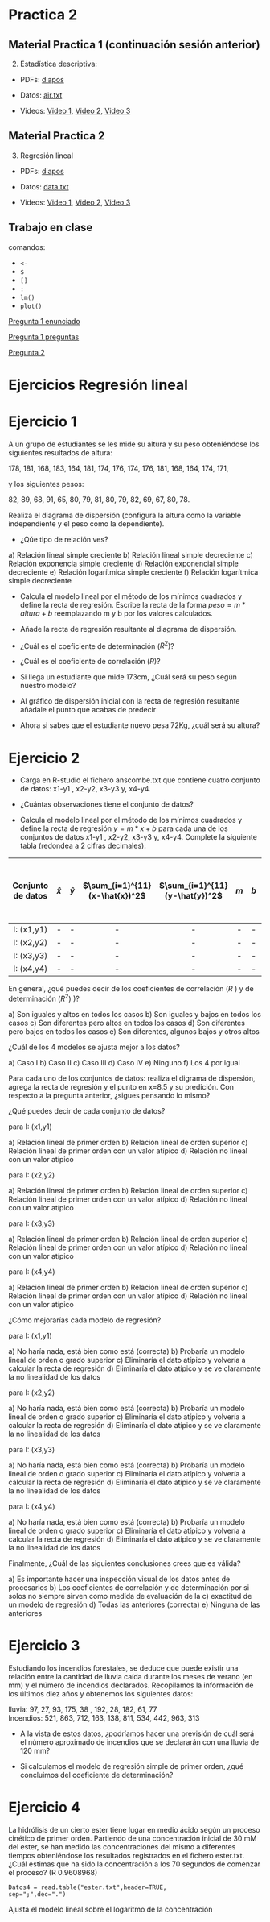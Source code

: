 # Practica 2

## Material Practica 1 (continuación sesión anterior) 

2. Estadística descriptiva: 

- PDFs: [diapos](https://github.com/alejandro-isglobal/alejandro-isglobal.github.io/blob/master/slides/practica2.pdf)

- Datos: [air.txt](air.txt)

- Videos: [Video 1](https://youtu.be/wuRchCaCBBs), [Video 2](https://youtu.be/_3kT7o31u4I), [Video 3](https://youtu.be/oujlmfr67FA)

## Material Practica 2 

3. Regresión lineal

- PDFs: [diapos](https://github.com/alejandro-isglobal/alejandro-isglobal.github.io/blob/master/slides/Practicas3.pdf)
- Datos: [data.txt](data.txt) 

- Videos: [Video 1](https://youtu.be/kBRr3fMIh00), [Video 2](https://youtu.be/kLVufi8waos), [Video 3](https://youtu.be/SwRrrLfUCbo)

## Trabajo en clase

comandos:

- <code><-</code>
- <code>$</code>
- <code>[]</code>
- <code>:</code>
- <code>lm()</code>
- <code>plot()</code>


[Pregunta 1 enunciado](Problema1enunciado.png)

[Pregunta 1 preguntas](Problema1preguntas.png)

[Pregunta 2](Problema2.png)


# Ejercicios Regresión lineal
# Ejercicio 1

A un grupo de estudiantes se les mide su altura y su peso obteniéndose los siguientes resultados de altura: 

178, 181, 168, 183, 164, 181, 174, 176, 174, 176, 181, 168, 164, 174, 171, 

y los siguientes pesos: 

82, 89, 68, 91, 65, 80, 79, 81, 80, 79, 82, 69, 67, 80, 78. 

Realiza el diagrama de dispersión (configura la altura como la variable independiente y el peso como la dependiente). 

- ¿Qúe tipo de relación ves?

a) Relación lineal simple creciente 
b) Relación lineal simple decreciente
c) Relación exponencia simple creciente
d) Relación exponencial simple decreciente
e) Relación logarítmica simple creciente
f) Relación logarítmica simple decreciente

- Calcula el modelo lineal por el método de los mínimos cuadrados y define la recta de regresión. Escribe la recta de la forma $peso = m*altura + b$ reemplazando m y b por los valores calculados.

- Añade la recta de regresión resultante al diagrama de dispersión.

- ¿Cuál es el coeficiente de determinación ($R^2$)?

- ¿Cuál es el coeficiente de correlación ($R$)?

- Si llega un estudiante que mide 173cm, ¿Cuál será su peso según nuestro modelo?

- Al gráfico de dispersión inicial con la recta de regresión resultante añádale el punto que acabas de predecir

- Ahora si sabes que el estudiante nuevo pesa 72Kg, ¿cuál será su altura?

# Ejercicio 2

- Carga en R-studio el fichero anscombe.txt que contiene cuatro conjunto de datos: x1-y1 , x2-y2, x3-y3 y, x4-y4.

- ¿Cuántas observaciones tiene el conjunto de datos?

- Calcula el modelo lineal por el método de los mínimos cuadrados y define la recta de regresión $y = m*x + b$ para cada una de los conjuntos de datos x1-y1 , x2-y2, x3-y3 y, x4-y4. Complete la siguiente tabla (redondea a 2 cifras decimales):


| Conjunto de datos | $\hat{x}$ | $\hat{y}$ | $\sum_{i=1}^{11}(x-\hat{x})^2$ | $\sum_{i=1}^{11}(y-\hat{y})^2$ | $m$ | $b$  |   $R$  |  $R^2$ | Si $x=8.5$, $y = ?$ |
|:---:|:---:|:---:|:---:|:---:|:---:|:---:|:---:|:---:|:---:|
| I: (x1,y1)| - | - | - | - | - | - | - | - |-  |
| I: (x2,y2)| - | - | - | - | - | - | - | - |-  |
| I: (x3,y3)| - | - | - | - | - | - | - | - |-  |
| I: (x4,y4)| - | - | - | - | - | - | - | - |-  |

En general, ¿qué puedes decir de los coeficientes de correlación ($R$
) y de determinación ($R^2$)
)?

a)  Son iguales y altos en todos los casos 
b)  Son iguales y bajos en todos los casos
c) Son diferentes pero altos en todos los casos
d) Son diferentes pero bajos en todos los casos
e) Son diferentes, algunos bajos y otros altos

¿Cuál de los 4 modelos se ajusta mejor a los datos?

a) Caso I 
b) Caso II
c) Caso III
d) Caso IV
e) Ninguno
f) Los 4 por igual


Para cada uno de los conjuntos de datos: realiza el digrama de dispersión, agrega la recta de regresión y el punto en x=8.5
 y su predición. Con respecto a la pregunta anterior, ¿sigues pensando lo mismo?
 
 
¿Qué puedes decir de cada conjunto de datos?

para I: (x1,y1)

a) Relación lineal de primer orden 
b) Relación lineal de orden superior
c) Relación lineal de primer orden con un valor atípico
d) Relación no lineal con un valor atípico


para I: (x2,y2) 

a) Relación lineal de primer orden 
b) Relación lineal de orden superior
c) Relación lineal de primer orden con un valor atípico
d) Relación no lineal con un valor atípico

para I: (x3,y3) 

a) Relación lineal de primer orden 
b) Relación lineal de orden superior
c) Relación lineal de primer orden con un valor atípico
d) Relación no lineal con un valor atípico

para I: (x4,y4) 

a) Relación lineal de primer orden 
b) Relación lineal de orden superior
c) Relación lineal de primer orden con un valor atípico
d) Relación no lineal con un valor atípico


¿Cómo mejorarías cada modelo de regresión?


para I: (x1,y1) 

a) No haría nada, está bien como está (correcta)
b) Probaría un modelo lineal de orden o grado superior
c) Eliminaría el dato atípico y volvería a calcular la recta de regresión
d) Eliminaría el dato atípico y se ve claramente la no linealidad de los datos


para I: (x2,y2) 

a) No haría nada, está bien como está (correcta)
b) Probaría un modelo lineal de orden o grado superior
c) Eliminaría el dato atípico y volvería a calcular la recta de regresión
d) Eliminaría el dato atípico y se ve claramente la no linealidad de los datos


para I: (x3,y3) 

a) No haría nada, está bien como está (correcta)
b) Probaría un modelo lineal de orden o grado superior
c) Eliminaría el dato atípico y volvería a calcular la recta de regresión
d) Eliminaría el dato atípico y se ve claramente la no linealidad de los datos


para I: (x4,y4) 

a) No haría nada, está bien como está (correcta)
b) Probaría un modelo lineal de orden o grado superior
c) Eliminaría el dato atípico y volvería a calcular la recta de regresión
d) Eliminaría el dato atípico y se ve claramente la no linealidad de los datos

Finalmente, ¿Cuál de las siguientes conclusiones crees que es válida?

a) Es importante hacer una inspección visual de los datos antes de procesarlos
b) Los coeficientes de correlación y de determinación por si solos no siempre sirven como medida de evaluación de la c) exactitud de un modelo de regresión
d) Todas las anteriores (correcta)
e) Ninguna de las anteriores


# Ejercicio 3
Estudiando los incendios forestales, se deduce que puede existir una relación entre la cantidad de lluvia caída durante los meses de verano (en mm) y el número de incendios declarados. Recopilamos la información de los últimos diez años y obtenemos los siguientes datos:


lluvia: 97, 27, 93, 175, 38	, 192, 28, 182, 61, 77	
Incendios: 521, 863, 712, 163, 138, 811, 534, 442, 963, 313	


- A la vista de estos datos, ¿podríamos hacer una previsión de cuál será el número aproximado de incendios que se declararán con una lluvia de 120 mm?

- Si calculamos el modelo de regresión simple de primer orden, ¿qué concluimos del coeficiente de determinación?


# Ejercicio 4

La hidrólisis de un cierto ester tiene lugar en medio ácido según un proceso cinético de primer orden. Partiendo de una concentración inicial de 30 mM del ester, se han medido las concentraciones del mismo a diferentes tiempos obteniéndose los resultados registrados en el fichero ester.txt. ¿Cuál estimas que ha sido la concentración a los 70 segundos de comenzar el proceso? (R 0.9608968)

<code>Datos4 = read.table("ester.txt",header=TRUE, sep=";",dec=".")</code>



Ajusta el modelo lineal sobre el logaritmo de la concentración
